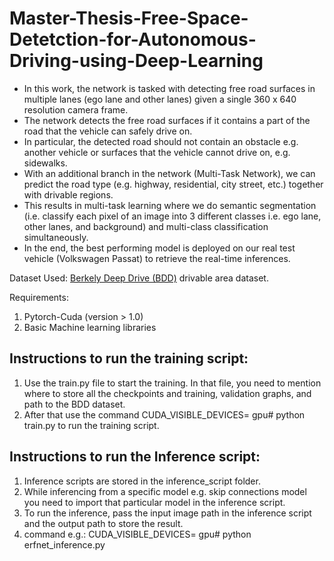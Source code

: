 # Master-Thesis-Free-Space-Detetction-for-Autonomous-Driving-using-Deep-Learning

- In this work, the network is tasked with detecting free road surfaces in multiple lanes (ego lane and other lanes) given a single 360 x 640 resolution camera frame.
- The network detects the free road surfaces if it contains a part of the road that the vehicle can safely drive on.
- In particular, the detected road should not contain an obstacle e.g. another vehicle or surfaces that the vehicle cannot drive on, e.g. sidewalks.
- With an additional branch in the network (Multi-Task Network), we can predict the road type (e.g. highway, residential, city street, etc.) together with drivable regions.
- This results in multi-task learning where we do semantic segmentation (i.e. classify each pixel of an image into 3 different
classes i.e. ego lane, other lanes, and background) and multi-class classification simultaneously.
- In the end, the best performing model is deployed on our real test vehicle (Volkswagen Passat) to retrieve the real-time inferences.

Dataset Used: [Berkely Deep Drive (BDD)](https://bdd-data.berkeley.edu/) drivable area dataset.

Requirements:

1) Pytorch-Cuda (version > 1.0)
2) Basic Machine learning libraries

## Instructions to run the training script:

1) Use the train.py file to start the training. In that file, you need to mention where to store all the checkpoints and training, validation graphs, and path to the BDD dataset.
2) After that use the command CUDA_VISIBLE_DEVICES= gpu# python train.py to run the training script.

## Instructions to run the Inference script:

1) Inference scripts are stored in the inference_script folder.
2) While inferencing from a specific model e.g. skip connections model you need to import that particular model in the inference script.
3) To run the inference, pass the input image path in the inference script and the output path to store the result. 
4) command e.g.: CUDA_VISIBLE_DEVICES= gpu# python erfnet_inference.py
